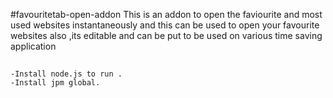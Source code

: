 #favouritetab-open-addon
This is an addon to open the faviourite and most used websites instantaneously and this can be used to open your favourite websites also ,its editable and can be put to be used on various time saving application
##
    -Install node.js to run .
    -Install jpm global. 
